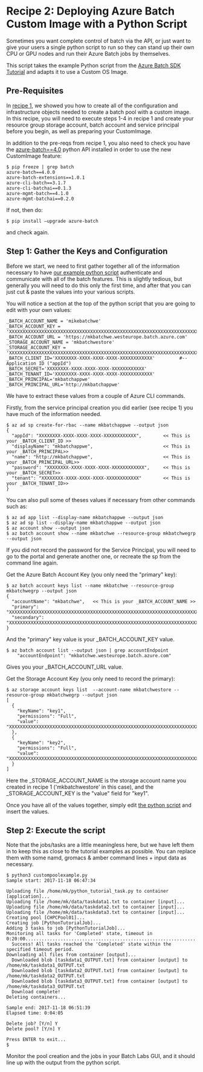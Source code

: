 # Recipe 2: Deploying Azure Batch Custom Image with a Python Script

Sometimes you want complete control of batch via the API, or just want to give your users a single python script to run so they can stand up their own CPU or GPU nodes and run their Azure Batch jobs by themselves. 

This script takes the example Python script from the <a href="https://docs.microsoft.com/en-us/azure/batch/batch-python-tutorial">Azure Batch SDK Tutorial</a> and adapts it to use a Custom OS Image. 

## Pre-Requisites

In <a href="https://github.com/azurebigcompute/recipes/blob/master/Azure%20Batch/CustomImages/CustomImageCLI.md">recipe 1</a>, we showed you how to create all of the configuration and infrastructure objects needed to create a batch pool with a custom image. In this recipe, you will need to execute steps 1-4 in recipe 1 and create your resource group storage account, batch account and service principal before you begin, as well as preparing your CustomImage. 

In addition to the pre-reqs from recipe 1, you also need to check you have the <a href="https://pypi.python.org/pypi/azure-batch">azure-batch==4.0</a> python API installed in order to use the new CustomImage feature: 
```
$ pip freeze | grep batch
azure-batch==4.0.0
azure-batch-extensions==1.0.1
azure-cli-batch==3.1.7
azure-cli-batchai==0.1.3
azure-mgmt-batch==4.1.0
azure-mgmt-batchai==0.2.0
```
If not, then do: 
```
$ pip install –upgrade azure-batch 
```
and check again. 

## Step 1: Gather the Keys and Configuration

Before we start, we need to first gather together all of the information necessary to have <a href="https://github.com/azurebigcompute/Recipes/blob/master/Azure%20Batch/CustomImages/custompoolexample.py">our example python script</a> authenticate and communicate with all of the batch features. This is slightly tedious, but generally you will need to do this only the first time, and after that you can just cut & paste the values into your various scripts. 

You will notice a section at the top of the python script that you are going to edit with your own values: 
```
_BATCH_ACCOUNT_NAME = 'mikebatchwe'
_BATCH_ACCOUNT_KEY = 'XXXXXXXXXXXXXXXXXXXXXXXXXXXXXXXXXXXXXXXXXXXXXXXXXXXXXXXXXXXXXXXXXXXXXXXXXXXXXXXXXXXXXX=='
_BATCH_ACCOUNT_URL = 'https://mkbatchwe.westeurope.batch.azure.com'
_STORAGE_ACCOUNT_NAME = 'mkbatchwestore'
_STORAGE_ACCOUNT_KEY = 'XXXXXXXXXXXXXXXXXXXXXXXXXXXXXXXXXXXXXXXXXXXXXXXXXXXXXXXXXXXXXXXXXXXXXXXXXXXXXXXXXXXXXX=='
_BATCH_CLIENT_ID='XXXXXXXX-XXXX-XXXX-XXXX-XXXXXXXXXXXX'         #-- Application ID ("appId")
_BATCH_SECRET='XXXXXXXX-XXXX-XXXX-XXXX-XXXXXXXXXXXX'
_BATCH_TENANT_ID='XXXXXXXX-XXXX-XXXX-XXXX-XXXXXXXXXXXX'
_BATCH_PRINCIPAL='mkbatchappwe'
_BATCH_PRINCIPAL_URL='http://mkbatchappwe'
```
We have to extract these values from a couple of Azure CLI commands.

Firstly, from the service principal creation you did earlier (see recipe 1) you have much of the information needed. 

```
$ az ad sp create-for-rbac --name mkbatchappwe --output json
{
  "appId": "XXXXXXXX-XXXX-XXXX-XXXX-XXXXXXXXXXXX",        << This is your _BATCH_CLIENT_ID >>
  "displayName": "mkbatchappwe",                          << This is your _BATCH_PRINCIPAL>>
  "name": "http://mkbatchappwe",                          << This is your _BATCH_PRINCIPAL_URL>>
  "password": "XXXXXXXX-XXXX-XXXX-XXXX-XXXXXXXXXXXX",     << This is your _BATCH_SECRET>>
  "tenant": "XXXXXXXX-XXXX-XXXX-XXXX-XXXXXXXXXXXX"        << This is your _BATCH_TENANT_ID>>
}
```
You can also pull some of theses values if necessary from other commands such as:
```
$ az ad app list --display-name mkbatchappwe --output json
$ az ad sp list --display-name mkbatchappwe --output json
$ az account show --output json
$ az batch account show --name mkbatchwe --resource-group mkbatchwegrp --output json
```
If you did not record the password for the Service Principal, you will need to go to the portal and generate another one, or recreate the sp from the command line again. 

Get the Azure Batch Account Key (you only need the "primary" key): 
```
$ az batch account keys list --name mkbatchwe --resource-group mkbatchwegrp --output json
{ 
  "accountName": "mkbatchwe",   << This is your _BATCH_ACCOUNT_NAME >>
  "primary": "XXXXXXXXXXXXXXXXXXXXXXXXXXXXXXXXXXXXXXXXXXXXXXXXXXXXXXXXXXXXXXXXXXXXXXXXXXXXXXXXXXXXXX==", 
  "secondary": "XXXXXXXXXXXXXXXXXXXXXXXXXXXXXXXXXXXXXXXXXXXXXXXXXXXXXXXXXXXXXXXXXXXXXXXXXXXXXXXXXXXXXX=="
}
```
And the "primary" key value is your _BATCH_ACCOUNT_KEY value. 
```
$ az batch account list --output json | grep accountEndpoint
    "accountEndpoint": "mkbatchwe.westeurope.batch.azure.com"
```
Gives you your _BATCH_ACCOUNT_URL value. 

Get the Storage Account Key (you only need to record the primary): 
```
$ az storage account keys list  --account-name mkbatchwestore --resource-group mkbatchwegrp --output json
[
  {
    "keyName": "key1",
    "permissions": "Full",
    "value": "XXXXXXXXXXXXXXXXXXXXXXXXXXXXXXXXXXXXXXXXXXXXXXXXXXXXXXXXXXXXXXXXXXXXXXXXXXXXXXXXXXXXXX=="
  },
  {
    "keyName": "key2",
    "permissions": "Full",
    "value": "XXXXXXXXXXXXXXXXXXXXXXXXXXXXXXXXXXXXXXXXXXXXXXXXXXXXXXXXXXXXXXXXXXXXXXXXXXXXXXXXXXXXXX=="
  }
]
```

Here the _STORAGE_ACCOUNT_NAME is the storage account name you created in recipe 1 ('mkbatchwestore' in this case), and the _STORAGE_ACCOUNT_KEY is the "value" field for "key1". 

Once you have all of the values together, simply edit <a href="https://github.com/azurebigcompute/Recipes/blob/master/Azure%20Batch/CustomImages/custompoolexample.py">the python script</a> and insert the values. 

## Step 2: Execute the script

Note that the jobs/tasks are a little meaningless here, but we have left them in to keep this as close to the tutorial examples as possible. You can replace them with some namd, gromacs & amber command lines + input data as necessary. 
```
$ python3 custompoolexample.py
Sample start: 2017-11-18 06:47:34

Uploading file /home/mk/python_tutorial_task.py to container [application]...
Uploading file /home/mk/data/taskdata1.txt to container [input]...
Uploading file /home/mk/data/taskdata2.txt to container [input]...
Uploading file /home/mk/data/taskdata3.txt to container [input]...
Creating pool [CHPCPool01]...
Creating job [PythonTutorialJob]...
Adding 3 tasks to job [PythonTutorialJob]...
Monitoring all tasks for 'Completed' state, timeout in 0:20:00......................................................................................................................................................................................................................
  Success! All tasks reached the 'Completed' state within the specified timeout period.
Downloading all files from container [output]...
  Downloaded blob [taskdata1_OUTPUT.txt] from container [output] to /home/mk/taskdata1_OUTPUT.txt
  Downloaded blob [taskdata2_OUTPUT.txt] from container [output] to /home/mk/taskdata2_OUTPUT.txt
  Downloaded blob [taskdata3_OUTPUT.txt] from container [output] to /home/mk/taskdata3_OUTPUT.txt
  Download complete!
Deleting containers...

Sample end: 2017-11-18 06:51:39
Elapsed time: 0:04:05

Delete job? [Y/n] Y
Delete pool? [Y/n] Y

Press ENTER to exit...
$
```
Monitor the pool creation and the jobs in your Batch Labs GUI, and it should line up with the output from the python script. 
